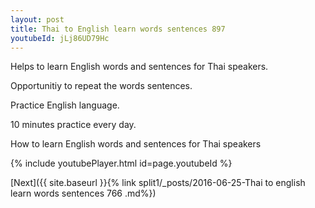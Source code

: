 ```yaml
---
layout: post
title: Thai to English learn words sentences 897 
youtubeId: jLj86UD79Hc
---
```

 
 
Helps to learn English words and sentences for Thai speakers.

Opportunitiy to repeat the words sentences. 

Practice English language. 
 
10 minutes practice every day. 
 
How to learn English words and sentences for Thai speakers 
 
{% include youtubePlayer.html id=page.youtubeId %}
 
 
[Next]({{ site.baseurl }}{% link  split1/_posts/2016-06-25-Thai to english learn words sentences 766 .md%})
 
